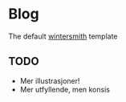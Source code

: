 
# Blog

The default [wintersmith](https://github.com/jnordberg/wintersmith) template

## TODO

- Mer illustrasjoner!
- Mer utfyllende, men konsis